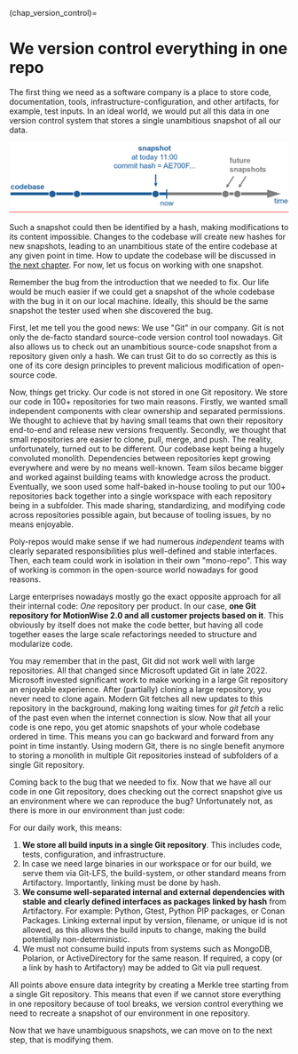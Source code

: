 (chap_version_control)=
# We version control everything in one repo

The first thing we need as a software company is a place to store code, documentation, tools, infrastructure-configuration, and other artifacts, for example, test inputs. In an ideal world, we would put all this data in one version control system that stores a single unambitious snapshot of all our data. 

![a snapshot of the entire codebase](img/2/snapshot.png)

Such a snapshot could then be identified by a hash, making modifications to its content impossible. Changes to the codebase will create new hashes for new snapshots, leading to an unambitious state of the entire codebase at any given point in time. How to update the codebase will be discussed in [the next chapter](develop_at_head). For now, let us focus on working with one snapshot. 

Remember the bug from the introduction that we needed to fix. Our life would be much easier if we could get a snapshot of the whole codebase with the bug in it on our local machine. Ideally, this should be the same snapshot the tester used when she discovered the bug. 

First, let me tell you the good news: We use "Git" in our company. Git is not only the de-facto standard source-code version control tool nowadays. Git also allows us to check out an unambitious source-code snapshot from a repository given only a hash. We can trust Git to do so correctly as this is one of its core design principles to prevent malicious modification of open-source code. 

Now, things get tricky. Our code is not stored in one Git repository. We store our code in 100+ repositories for two main reasons. Firstly, we wanted small independent components with clear ownership and separated permissions. We thought to achieve that by having small teams that own their repository end-to-end and release new versions frequently. Secondly, we thought that small repositories are easier to clone, pull, merge, and push. The reality, unfortunately, turned out to be different. Our codebase kept being a hugely convoluted monolith. Dependencies between repositories kept growing everywhere and were by no means well-known. Team silos became bigger and worked against building teams with knowledge across the product. Eventually, we soon used some half-baked in-house tooling to put our 100+ repositories back together into a single workspace with each repository being in a subfolder. This made sharing, standardizing, and modifying code across repositories possible again, but because of tooling issues, by no means enjoyable.

Poly-repos would make sense if we had numerous _independent_ teams with clearly separated responsibilities plus well-defined and stable interfaces. Then, each team could work in isolation in their own "mono-repo". This way of working is common in the open-source world nowadays for good reasons. 

Large enterprises nowadays mostly go the exact opposite approach for all their internal code: _One_ repository per product. In our case, **one Git repository for MotionWise 2.0 and all customer projects based on it**. This obviously by itself does not make the code better, but having all code together eases the large scale refactorings needed to structure and modularize code.

You may remember that in the past, Git did not work well with large repositories. All that changed since Microsoft updated Git in late 2022. Microsoft invested significant work to make working in a large Git repository an enjoyable experience. After (partially) cloning a large repository, you never need to clone again. Modern Git fetches all new updates to this repository in the background, making long waiting times for _git fetch_ a relic of the past even when the internet connection is slow. Now that all your code is one repo, you get atomic snapshots of your whole codebase ordered in time. This means you can go backward and forward from any point in time instantly. Using modern Git, there is no single benefit anymore to storing a monolith in multiple Git repositories instead of subfolders of a single Git repository.

Coming back to the bug that we needed to fix. Now that we have all our code in one Git repository, does checking out the correct snapshot give us an environment where we can reproduce the bug? Unfortunately not, as there is more in our environment than just code:

For our daily work, this means:

1. **We store all build inputs in a single Git repository**. This includes code, tests, configuration, and infrastructure.
2. In case we need large binaries in our workspace or for our build, we serve them via Git-LFS, the build-system, or other standard means from Artifactory. Importantly, linking must be done by hash. 
3. **We consume well-separated internal and external dependencies with stable and clearly defined interfaces as packages linked by hash** from Artifactory. For example: Python, Gtest, Python PIP packages, or Conan Packages. Linking external input by version, filename, or unique id is not allowed, as this allows the build inputs to change, making the build potentially non-deterministic. 
4. We must not consume build inputs from systems such as MongoDB, Polarion, or ActiveDirectory for the same reason. If required, a copy (or a link by hash to Artifactory) may be added to Git via pull request.

All points above ensure data integrity by creating a Merkle tree starting from a single Git repository. This means that even if we cannot store everything in one repository because of tool breaks, we version control everything we need to recreate a snapshot of our environment in one repository.

Now that we have unambiguous snapshots, we can move on to the next step, that is modifying them.



